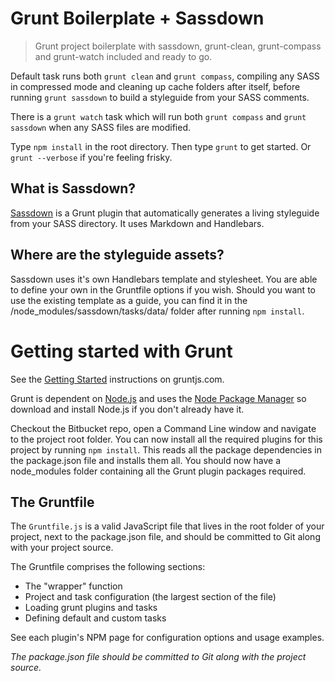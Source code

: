 # Grunt Boilerplate + Sassdown

> Grunt project boilerplate with sassdown, grunt-clean, grunt-compass and grunt-watch included and ready to go.

Default task runs both `grunt clean` and `grunt compass`, compiling any SASS in compressed mode and cleaning up cache folders after itself, before running `grunt sassdown` to build a styleguide from your SASS comments.

There is a `grunt watch` task which will run both `grunt compass` and `grunt sassdown` when any SASS files are modified.

Type `npm install` in the root directory. Then type `grunt` to get started. Or `grunt --verbose` if you're feeling frisky.

## What is Sassdown?

[Sassdown](https://github.com/nopr/sassdown) is a Grunt plugin that automatically generates a living styleguide from your SASS directory. It uses Markdown and Handlebars.

## Where are the styleguide assets?

Sassdown uses it's own Handlebars template and stylesheet. You are able to define your own in the Gruntfile options if you wish. Should you want to use the existing template as a guide, you can find it in the /node_modules/sassdown/tasks/data/ folder after running `npm install`.

# Getting started with Grunt #

See the [Getting Started](http://gruntjs.com/getting-started "Getting started") instructions on gruntjs.com.

Grunt is dependent on [Node.js](http://nodejs.org/ "Node.js") and uses the [Node Package Manager](https://npmjs.org/ "Node Package Manager") so download and install Node.js if you don't already have it.

Checkout the Bitbucket repo, open a Command Line window and navigate to the project root folder. You can now install all the required plugins for this project by running `npm install`. This reads all the package dependencies in the package.json file and installs them all. You should now have a node_modules folder containing all the Grunt plugin packages required.

## The Gruntfile ##

The `Gruntfile.js` is a valid JavaScript file that lives in the root folder of your project, next to the package.json file, and should be committed to Git along with your project source. 

The Gruntfile comprises the following sections:

- The "wrapper" function
- Project and task configuration (the largest section of the file)
- Loading grunt plugins and tasks
- Defining default and custom tasks

See each plugin's NPM page for configuration options and usage examples.

*The package.json file should be committed to Git along with the project source.*
